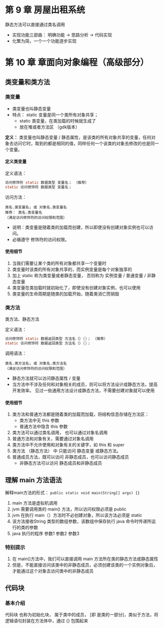 # 第 9 章 房屋出租系统
静态方法可以直接通过类名调用
- 实现功能三部曲： 明确功能 -> 思路分析 -> 代码实现
- 化繁为简，一个一个功能逐步实现

# 第 10 章 章面向对象编程（高级部分）
## 类变量和类方法
### 类变量
- 类变量也叫静态变量
- 特点： static 变量是同一个类所有对象共享；
    - static 类变量，在类加载的时候就生成了
    - 放在堆或者方法区 （gdk版本）

**定义：** 类变量也叫静态变量 / 静态属性，是该类的所有对象共享的变量，任何对象去访问它时，取到的都是相同的值，同样任何一个该类的对象去修改的也是同一个变量。

#### 定义类变量
定义语法：
```java 
访问修饰符 static 数据类型 变量名； （推荐）
static 访问修饰符 数据类型 变量名；
```
访问方法：

    类名.类变量名; 或 对象名.类变量名
    推荐： 类名.类变量名
    （满足访问修饰符的访问权限和范围）
 - 说明：类变量是随着类的加载而创建，所以即使没有创建对象实例也可以访问。
 - 必循遵守 修饰符的访问权限。

#### 使用细节
1. 当我们需要让某个类的所有对象都共享一个变量时
2. 类变量时该类的所有对象共享的，而实例变量是每个对象独享的
3. 加上 static 称为类变量或者静态变量， 否则称为 实例变量 / 普通变量 / 非静态变量
4. 类变量在类加载时就初始化了，即使没有创建对象实例，也可以使用
5. 类变量的生命周期是随类的加载开始，随着类消亡而销毁
### 类方法
类方法、静态方法

定义语法：
```java 
访问修饰符 static 数据返回类型 方法名（）{}； （推荐）
static 访问修饰符 数据返回类型 方法名（）{}；
```
调用语法：

    类名.类方法名; 或 对象名.类方法名
    （满足访问修饰符的访问权限和范围）
- 静态方法就可以访问静态属性 / 变量
- 当方法中不涉及任何和对象相关的成员，则可以将方法设计成静态方法，提高开发效率。  见过一些通用方法设计成静态方法，不需要创建对象就可以使用
#### 使用细节
1. 类方法和普通方法都是随着类的加载而加载，将结构信息存储在方法区：
    - 类方法中无 this 参数
    - 普通方法中隐含 this 参数
2. 类方法可以通过类名调用， 也可以通过对象名调用
3. 普通方法和对象有关，需要通过对象名调用
4. 类方法中不允许使用和对象有关的关键字，如 this 和 super
5. 类方法 （静态方法） 中 只能访问 静态变量 或静态方法。
6. 普通成员方法，既可以访问 非静态成员，也可以访问静态成员
    - 非静态方法可以访问 静态成员和非静态成员

## 理解 main 方法语法
解释main方法的形式： ```public static void main(String[] args) {}```
1. main 方法是虚拟机调用
2. jvm 需要调用类的 main() 方法，所以访问权限必须是 public
3. jvm 在执行 main（）方法时不必创建对象，所以该方法必须是 static
4. 该方法接收String 类型的数组参数，该数组中保存执行 java 命令时传递所运行的类的参数
5. java 执行的程序 参数1 参数2 参数3
### 特别提示
1. 在 main()方法中，我们可以直接调用 main 方法所在类的静态方法或静态属性
2. 但是，不能直接访问该类中的非静态成员，必须创建该类的一个实例对象后，才能通过这个对象去访问类中的非静态成员

## 代码块
### 基本介绍
代码块 也称为初始化块， 属于类中的成员， [即 是类的一部分]，类似于方法，将逻辑语句封装在方法体中，通过 {} 包围起来